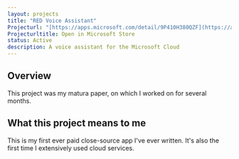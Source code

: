 ```yaml
---
layout: projects
title: "RED Voice Assistant"
Projecturl: "[https://apps.microsoft.com/detail/9P410H380QZF](https://apps.microsoft.com/detail/9P410H380QZF)"
Projecturltitle: Open in Microsoft Store
status: Active
description: A voice assistant for the Microsoft Cloud
---
```


## Overview

This project was my matura paper, on which I worked on for several months.

## What this project means to me

This is my first ever paid close-source app I've ever written. It's also the first time I extensively used cloud services. 
